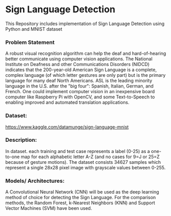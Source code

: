 # Sign Language Detection
This Repository includes implementation of Sign Language Detection using Python and MNIST dataset

### Problem Statement
A robust visual recognition algorithm can help the deaf and hard-of-hearing better communicate using computer vision applications. The National Institute on Deafness and other Communications Disorders (NIDCD) indicates that the 200-year-old American Sign Language is a complete, complex language (of which letter gestures are only part) but is the primary language for many deaf North Americans. ASL is the leading minority language in the U.S. after the "big four": Spanish, Italian, German, and French. One could implement computer vision in an inexpensive board computer like Raspberry Pi with OpenCV, and some Text-to-Speech to enabling improved and automated translation applications.

### Dataset:
https://www.kaggle.com/datamunge/sign-language-mnist

### Description:
In dataset. each training and test case represents a label (0-25) as a one-to-one map for each alphabetic letter A-Z (and no cases for 9=J or 25=Z because of gesture motions). The dataset consists 34627 samples which represent a single 28x28 pixel image with grayscale values between 0-255.

### Models/ Architectures:
A Convolutional Neural Network (CNN) will be used as the deep learning method of choice for detecting the Sign Language. For the comparison methods, the Random Forest, k-Nearest Neighbors (KNN) and Support Vector Machines (SVM) have been used.
